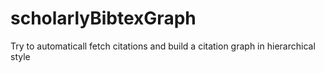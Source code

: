 # scholarlyBibtexGraph
Try to automaticall fetch citations and build a citation graph in hierarchical style
